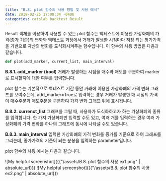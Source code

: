 ```yaml
---
title: "B.8. plot 함수의 사용 방법 및 사용 예시"
date: 2019-02-25 17:08:34 -0400
categories: catslab backtest Result
---
```


Result 객체를 이용하여 사용할 수 있는 plot 함수는 백테스트에 이용한 가상화폐의 가격(종가 기준)의 변화와 백테스트 과정에서 거래가 발생한 시점마다 저장 되는 평가가격을 기반으로 자산의 변화를 도식화시켜주는 함수입니다. 이 함수의 사용 방법은 다음과 같습니다.

```python
def plot(add_marker, current_list, main_interval)
```


__B.8.1. add_marker (bool)__
거래가 발생하는 시점을 매수와 매도를 구분하여 marker로 표시할지에 대한 여부를 입력합니다. 

plot 함수는 기본적으로 백테스트 기간 동안 거래에 이용한 가상화폐의 가격 변화 그래프를 보여주는데, add_marker=True로 입력하는 경우 거래가 발생한 매 시점의 가격이 매수주문과 매도주문을 구분하여 가격 변화 그래프 위에 표시됩니다.


__B.8.2. currenct_list__
그래프를 그릴 때, 사용자가 도식화하고자 하는 가상화폐의 종류를 입력합니다. 한 가지 가상화폐만 입력할 수도 있고, 여러 개를 입력하는 경우 여러 가상화폐의 가격 변화를 하나의 그래프에 동시에 나타낼 수도 있습니다.


__B.8.3. main_interval__
입력한 가상화폐의 가격 변화를 종가를 기준으로 하여 그래프를 그리는데, 종가가격의 기준이 되는 분봉을 입력하는 parameter입니다.  

plot 함수의 사용 예시는 다음과 같습니다.


![My helpful screenshot]({{"/assets/B.8. plot 함수의 사용 ex1.png" | absolute_url}})
![My helpful screenshot]({{"/assets/B.8. plot 함수의 사용 ex2.png" | absolute_url}})


